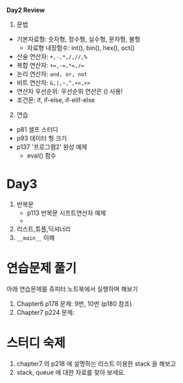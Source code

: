 
**Day2 Review**

1. 문법
 - 기본자료형: 숫자형, 정수형, 실수형, 문자형, 불형
     - 자료형 내장함수: int(), bin(), hex(), oct()
 - 산술 연산자: `+,-,*,/,//,%`
 - 복합 연산자: `+=,-=,*=,/=`
 - 논리 연산자: `and, or, not`
 - 비트 연산자: `&,|,~,^,<<,>>`
 - 연산자 우선순위: 우선순위 연산은 () 사용!
 - 조건문: if, if-else, if-elif-else

2. 연습
 - p81 셀프 스터디
 - p93 데이터 형 크기
 - p137 '프로그램2' 완성 예제
      - eval() 함수

# Day3 

1. 반복문
   - p113 반복문 시프트연산자 예제
   - 
3. 리스트,튜플,딕셔너리
4. `__main__` 이해


# 연습문제 풀기

아래 연습문제를 쥬피터 노트북에서 실행하며 해보기

1. Chapter6 p178 문제: 9번, 10번 (p180 참조)
2. Chapter7 p224 문제: 

# 스터디 숙제

1. chapter7 의 p218 에 설명하는 리스트 이용한 stack 을 해보고
2. stack, queue 에 대한 자료를 찾아 보세요.
